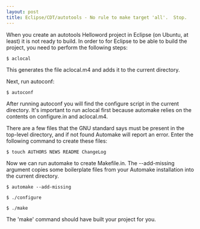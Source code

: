 ```yaml
---
layout: post
title: Eclipse/CDT/autotools - No rule to make target 'all'.  Stop.
---
```


When you create an autotools Helloword project in Eclipse (on Ubuntu, at least) it is not ready to build.  In order to for Eclipse to be able to build the project, you need to perform the following steps:

    $ aclocal

This generates the file aclocal.m4 and adds it to the current directory. 

Next, run autoconf:

    $ autoconf

After running autoconf you will find the configure script in the current directory. It's important to run aclocal first because automake relies on the contents on configure.in and aclocal.m4.

There are a few files that the GNU standard says must be present in the top-level directory, and if not found Automake will report an error.  Enter the following command to create these files:

    $ touch AUTHORS NEWS README ChangeLog

Now we can run automake to create Makefile.in. The --add-missing argument copies some boilerplate files from your Automake installation into the current directory. 

    $ automake --add-missing

    $ ./configure

    $ ./make

The 'make' command should have built your project for you.
